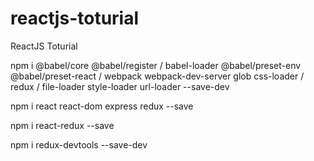 # reactjs-toturial
ReactJS Toturial


npm i @babel/core @babel/register /
      babel-loader @babel/preset-env @babel/preset-react /
      webpack webpack-dev-server glob css-loader /
      redux /
      file-loader style-loader url-loader --save-dev

npm i react react-dom express redux --save

npm i react-redux --save

npm i redux-devtools --save-dev